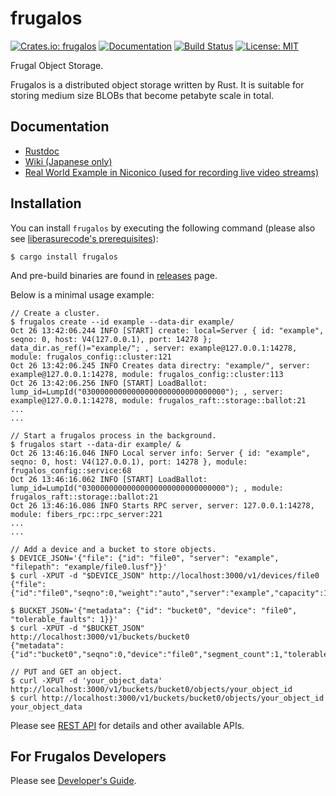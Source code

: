 frugalos
========

[![Crates.io: frugalos](https://img.shields.io/crates/v/frugalos.svg)](https://crates.io/crates/frugalos)
[![Documentation](https://docs.rs/frugalos/badge.svg)](https://docs.rs/frugalos)
[![Build Status](https://travis-ci.org/frugalos/frugalos.svg?branch=master)](https://travis-ci.org/frugalos/frugalos)
[![License: MIT](https://img.shields.io/badge/license-MIT-blue.svg)](LICENSE)

Frugal Object Storage.

Frugalos is a distributed object storage written by Rust.
It is suitable for storing medium size BLOBs that become petabyte scale in total.

Documentation
-------------

- [Rustdoc](https://docs.rs/frugalos)
- [Wiki (Japanese only)](https://github.com/frugalos/frugalos/wiki)
- [Real World Example in Niconico (used for recording live video streams)][niconico example]

[niconico example]: https://dwango.github.io/articles/frugalos/

Installation
------------

You can install `frugalos` by executing the following command (please also see [liberasurecode's prerequisites]):
```console
$ cargo install frugalos
```

And pre-build binaries are found in [releases] page.

[liberasurecode's prerequisites]: https://github.com/frugalos/liberasurecode#prerequisites-to-build
[releases]: https://github.com/frugalos/frugalos/releases

Below is a minimal usage example:
```console
// Create a cluster.
$ frugalos create --id example --data-dir example/
Oct 26 13:42:06.244 INFO [START] create: local=Server { id: "example", seqno: 0, host: V4(127.0.0.1), port: 14278 }; data_dir.as_ref()="example/"; , server: example@127.0.0.1:14278, module: frugalos_config::cluster:121
Oct 26 13:42:06.245 INFO Creates data directry: "example/", server: example@127.0.0.1:14278, module: frugalos_config::cluster:113
Oct 26 13:42:06.256 INFO [START] LoadBallot: lump_id=LumpId("03000000000000000000000000000000"); , server: example@127.0.0.1:14278, module: frugalos_raft::storage::ballot:21
...
...

// Start a frugalos process in the background.
$ frugalos start --data-dir example/ &
Oct 26 13:46:16.046 INFO Local server info: Server { id: "example", seqno: 0, host: V4(127.0.0.1), port: 14278 }, module: frugalos_config::service:68
Oct 26 13:46:16.062 INFO [START] LoadBallot: lump_id=LumpId("03000000000000000000000000000000"); , module: frugalos_raft::storage::ballot:21
Oct 26 13:46:16.086 INFO Starts RPC server, server: 127.0.0.1:14278, module: fibers_rpc::rpc_server:221
...
...

// Add a device and a bucket to store objects.
$ DEVICE_JSON='{"file": {"id": "file0", "server": "example", "filepath": "example/file0.lusf"}}'
$ curl -XPUT -d "$DEVICE_JSON" http://localhost:3000/v1/devices/file0
{"file":{"id":"file0","seqno":0,"weight":"auto","server":"example","capacity":19556691462,"filepath":"example/file0.lusf"}}%

$ BUCKET_JSON='{"metadata": {"id": "bucket0", "device": "file0", "tolerable_faults": 1}}'
$ curl -XPUT -d "$BUCKET_JSON" http://localhost:3000/v1/buckets/bucket0
{"metadata":{"id":"bucket0","seqno":0,"device":"file0","segment_count":1,"tolerable_faults":1}}%

// PUT and GET an object.
$ curl -XPUT -d 'your_object_data' http://localhost:3000/v1/buckets/bucket0/objects/your_object_id
$ curl http://localhost:3000/v1/buckets/bucket0/objects/your_object_id
your_object_data
```

Please see [REST API] for details and other available APIs.

[REST API]: https://github.com/frugalos/frugalos/wiki/REST-API


For Frugalos Developers
-----------------------

Please see [Developer's Guide].

[Developer's Guide]: https://github.com/frugalos/frugalos/wiki/Developer%27s-Guide
